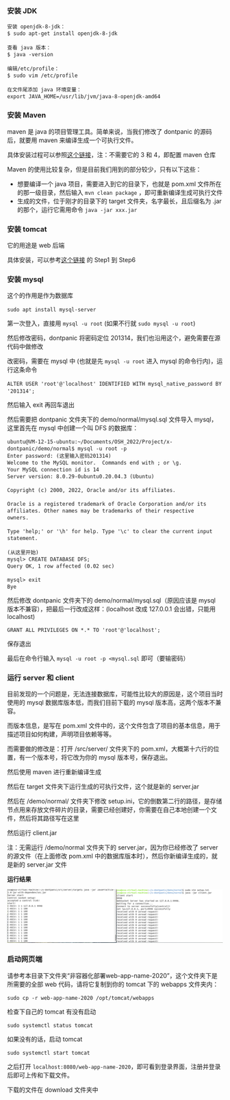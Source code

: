 ### 安装 JDK

```shell
安装 openjdk-8-jdk：
$ sudo apt-get install openjdk-8-jdk

查看 java 版本：
$ java -version

编辑/etc/profile：
$ sudo vim /etc/profile

在文件尾添加 java 环境变量：
export JAVA_HOME=/usr/lib/jvm/java-8-openjdk-amd64
```



### 安装 Maven

maven 是 java 的项目管理工具。简单来说，当我们修改了 dontpanic 的源码后，就要用 maven 来编译生成一个可执行文件。

具体安装过程可以参照[这个链接](https://www.shuzhiduo.com/A/pRdBwwE2zn/)，注：不需要它的 3 和 4，即配置 maven 仓库

Maven 的使用比较复杂，但是目前我们用到的部分较少，只有以下这些：

+ 想要编译一个 java 项目，需要进入到它的目录下，也就是 pom.xml 文件所在的那一级目录，然后输入 `mvn clean package` ，即可重新编译生成可执行文件
+ 生成的文件，位于刚才的目录下的 target 文件夹，名字最长，且后缀名为 .jar 的那个，运行它需用命令 `java -jar xxx.jar`



### 安装 tomcat

它的用途是 web 后端

具体安装，可以参考[这个链接](https://blog.csdn.net/gbz2000/article/details/115103722) 的 Step1 到 Step6



### 安装 mysql

这个的作用是作为数据库

`sudo apt install mysql-server`

第一次登入，直接用 `mysql -u root` (如果不行就 `sudo mysql -u root`)

然后修改密码，dontpanic 将密码定位 201314，我们也沿用这个，避免需要在源代码中做修改

改密码，需要在 mysql 中 (也就是先 `mysql -u root` 进入 mysql 的命令行内)，运行这条命令 

`ALTER USER 'root'@'localhost' IDENTIFIED WITH mysql_native_password BY '201314';`

然后输入 exit 再回车退出

然后需要把 dontpanic 文件夹下的 demo/normal/mysql.sql 文件导入 mysql，这里首先在 mysql 中创建一个叫 DFS 的数据库：

```mysql
ubuntu@VM-12-15-ubuntu:~/Documents/OSH_2022/Project/x-dontpanic/demo/normal$ mysql -u root -p
Enter password: (这里输入密码201314)
Welcome to the MySQL monitor.  Commands end with ; or \g.
Your MySQL connection id is 14
Server version: 8.0.29-0ubuntu0.20.04.3 (Ubuntu)

Copyright (c) 2000, 2022, Oracle and/or its affiliates.

Oracle is a registered trademark of Oracle Corporation and/or its
affiliates. Other names may be trademarks of their respective
owners.

Type 'help;' or '\h' for help. Type '\c' to clear the current input statement.

(从这里开始)
mysql> CREATE DATABASE DFS;
Query OK, 1 row affected (0.02 sec)

mysql> exit
Bye
```

然后修改 dontpanic 文件夹下的 demo/normal/mysql.sql（原因应该是 mysql 版本不兼容），把最后一行改成这样：(localhost 改成 127.0.0.1 会出错，只能用 localhost)

```mysql
GRANT ALL PRIVILEGES ON *.* TO 'root'@'localhost';
```

保存退出

最后在命令行输入 `mysql -u root -p <mysql.sql` 即可（要输密码）



### 运行 server 和 client

目前发现的一个问题是，无法连接数据库，可能性比较大的原因是，这个项目当时使用的 mysql 数据库版本低，而我们目前下载的 mysql 版本高，这两个版本不兼容。

而版本信息，是写在 pom.xml 文件中的，这个文件包含了项目的基本信息，用于描述项目如何构建，声明项目依赖等等。

而需要做的修改是：打开 /src/server/ 文件夹下的 pom.xml，大概第十六行的位置，有一个版本号，将它改为你的 mysql 版本号，保存退出。

然后使用 maven 进行重新编译生成

然后在 target 文件夹下运行生成的可执行文件，这个就是新的 server.jar

然后在 /demo/normal/ 文件夹下修改 setup.ini，它的倒数第二行的路径，是存储节点用来存放文件碎片的目录，需要已经创建好，你需要在自己本地创建一个文件，然后将其路径写在这里

然后运行 client.jar 

注：无需运行 /demo/normal 文件夹下的 server.jar，因为你已经修改了 server 的源文件（在上面修改 pom.xml 中的数据库版本时），然后你新编译生成的，就是新的 server.jar 文件

**运行结果**

![image-20220508164054394](image\非容器化dontpanic运行结果.png)



### 启动网页端

请参考本目录下文件夹“非容器化部署web-app-name-2020”，这个文件夹下是所需要的全部 web 代码，请将它复制到你的 tomcat 下的 webapps 文件夹内：

```shell
sudo cp -r web-app-name-2020 /opt/tomcat/webapps
```

检查下自己的 tomcat 有没有启动

```shell
sudo systemctl status tomcat
```

如果没有的话，启动 tomcat

```shell
sudo systemctl start tomcat
```

之后打开 `localhost:8080/web-app-name-2020`，即可看到登录界面，注册并登录后即可上传和下载文件。

下载的文件在 download 文件夹中
